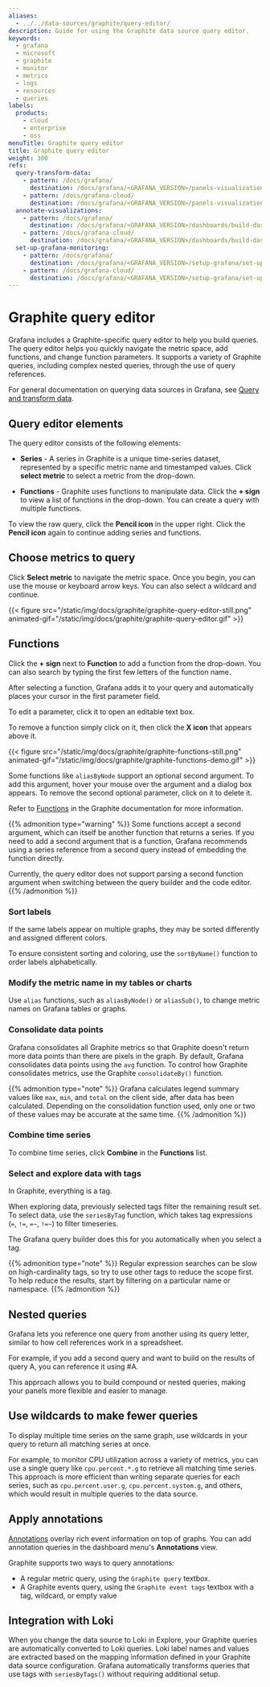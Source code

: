 ```yaml
---
aliases:
  - ../../data-sources/graphite/query-editor/
description: Guide for using the Graphite data source query editor.
keywords:
  - grafana
  - microsoft
  - graphite
  - monitor
  - metrics
  - logs
  - resources
  - queries
labels:
  products:
    - cloud
    - enterprise
    - oss
menuTitle: Graphite query editor
title: Graphite query editor
weight: 300
refs:
  query-transform-data:
    - pattern: /docs/grafana/
      destination: /docs/grafana/<GRAFANA_VERSION>/panels-visualizations/query-transform-data/
    - pattern: /docs/grafana-cloud/
      destination: /docs/grafana/<GRAFANA_VERSION>/panels-visualizations/query-transform-data/
  annotate-visualizations:
    - pattern: /docs/grafana/
      destination: /docs/grafana/<GRAFANA_VERSION>/dashboards/build-dashboards/annotate-visualizations/
    - pattern: /docs/grafana-cloud/
      destination: /docs/grafana/<GRAFANA_VERSION>/dashboards/build-dashboards/annotate-visualizations/
  set-up-grafana-monitoring:
    - pattern: /docs/grafana/
      destination: /docs/grafana/<GRAFANA_VERSION>/setup-grafana/set-up-grafana-monitoring/
    - pattern: /docs/grafana-cloud/
      destination: /docs/grafana/<GRAFANA_VERSION>/setup-grafana/set-up-grafana-monitoring/
---
```


# Graphite query editor

Grafana includes a Graphite-specific query editor to help you build queries.
The query editor helps you quickly navigate the metric space, add functions, and change function parameters.
It supports a variety of Graphite queries, including complex nested queries, through the use of query references.

For general documentation on querying data sources in Grafana, see [Query and transform data](ref:query-transform-data).

## Query editor elements

The query editor consists of the following elements:

- **Series** - A series in Graphite is a unique time-series dataset, represented by a specific metric name and timestamped values. Click **select metric** to select a metric from the drop-down.

- **Functions** - Graphite uses functions to manipulate data. Click the **+ sign** to view a list of functions in the drop-down. You can create a query with multiple functions.

To view the raw query, click the **Pencil icon** in the upper right. Click the **Pencil icon** again to continue adding series and functions.

## Choose metrics to query

Click **Select metric** to navigate the metric space. Once you begin, you can use the mouse or keyboard arrow keys. You can also select a wildcard and continue.

{{< figure src="/static/img/docs/graphite/graphite-query-editor-still.png" animated-gif="/static/img/docs/graphite/graphite-query-editor.gif" >}}

## Functions

Click the **+ sign** next to **Function** to add a function from the drop-down. You can also search by typing the first few letters of the function name.

After selecting a function, Grafana adds it to your query and automatically places your cursor in the first parameter field.

To edit a parameter, click it to open an editable text box.

To remove a function simply click on it, then click the **X icon** that appears above it.

{{< figure src="/static/img/docs/graphite/graphite-functions-still.png" animated-gif="/static/img/docs/graphite/graphite-functions-demo.gif" >}}

Some functions like `aliasByNode` support an optional second argument. To add this argument, hover your mouse over the argument and a dialog box appears. To remove the second optional parameter, click on it to delete it.

Refer to [Functions](https://graphite.readthedocs.io/en/latest/functions.html) in the Graphite documentation for more information.

{{% admonition type="warning" %}}
Some functions accept a second argument, which can itself be another function that returns a series. If you need to add a second argument that is a function, Grafana recommends using a series reference from a second query instead of embedding the function directly.

Currently, the query editor does not support parsing a second function argument when switching between the query builder and the code editor.
{{% /admonition %}}

### Sort labels

If the same labels appear on multiple graphs, they may be sorted differently and assigned different colors.

To ensure consistent sorting and coloring, use the `sortByName()` function to order labels alphabetically.

### Modify the metric name in my tables or charts

Use `alias` functions, such as `aliasByNode()` or `aliasSub()`, to change metric names on Grafana tables or graphs.

### Consolidate data points

Grafana consolidates all Graphite metrics so that Graphite doesn't return more data points than there are pixels in the graph.
By default, Grafana consolidates data points using the `avg` function.
To control how Graphite consolidates metrics, use the Graphite `consolidateBy()` function.

{{% admonition type="note" %}}
Grafana calculates legend summary values like `max`, `min`, and `total` on the client side, after data has been calculated.
Depending on the consolidation function used, only one or two of these values may be accurate at the same time.
{{% /admonition %}}

### Combine time series

To combine time series, click **Combine** in the **Functions** list.

### Select and explore data with tags

In Graphite, everything is a tag.

When exploring data, previously selected tags filter the remaining result set.
To select data, use the `seriesByTag` function, which takes tag expressions (`=`, `!=`, `=~`, `!=~`) to filter timeseries.

The Grafana query builder does this for you automatically when you select a tag.

{{% admonition type="note" %}}
Regular expression searches can be slow on high-cardinality tags, so try to use other tags to reduce the scope first. To help reduce the results, start by filtering on a particular name or namespace.
{{% /admonition %}}

## Nested queries

Grafana lets you reference one query from another using its query letter, similar to how cell references work in a spreadsheet.

For example, if you add a second query and want to build on the results of query A, you can reference it using #A.

This approach allows you to build compound or nested queries, making your panels more flexible and easier to manage.

## Use wildcards to make fewer queries

To display multiple time series on the same graph, use wildcards in your query to return all matching series at once.

For example, to monitor CPU utilization across a variety of metrics, you can use a single query like `cpu.percent.*.g` to retrieve all matching time series.
This approach is more efficient than writing separate queries for each series, such as `cpu.percent.user.g`, `cpu.percent.system.g`, and others, which would result in multiple queries to the data source.

## Apply annotations

[Annotations](ref:annotate-visualizations) overlay rich event information on top of graphs. You can add annotation queries in the dashboard menu's **Annotations** view.

Graphite supports two ways to query annotations:

- A regular metric query, using the `Graphite query` textbox.
- A Graphite events query, using the `Graphite event tags` textbox with a tag, wildcard, or empty value

## Integration with Loki

When you change the data source to Loki in Explore, your Graphite queries are automatically converted to Loki queries. Loki label names and values are extracted based on the mapping information defined in your Graphite data source configuration. Grafana automatically transforms queries that use tags with `seriesByTags()` without requiring additional setup.
